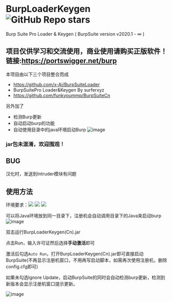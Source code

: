 # BurpLoaderKeygen <img alt="GitHub Repo stars" src="https://img.shields.io/github/stars/h3110w0r1d-y/BurpLoaderKeygen?style=social">
Burp Suite Pro Loader &amp; Keygen ( BurpSuite version v2020.1 - ∞ )

## **项目仅供学习和交流使用，商业使用请购买正版软件！链接:https://portswigger.net/burp**

本项目由以下三个项目整合而成
- https://github.com/x-Ai/BurpSuiteLoader
- BurpSuitePro Loader&Keygen By surferxyz
- https://github.com/funkyoummp/BurpSuiteCn

另外加了
- 检测Burp更新
- 自动启动burp的功能
- 自动使用目录中的java环境启动Burp
![image](https://user-images.githubusercontent.com/52311174/136488232-bae027a6-8f9a-45eb-9d6c-e0b150084170.png)

### **jar包未混淆，欢迎围观！**

## BUG

汉化时，发送到Intruder模块有问题

## 使用方法

环境要求：<img src="https://img.shields.io/static/v1?label=JAVA&message=v9%2b&color=blue"> <img src="https://img.shields.io/static/v1?label=BurpSuitePro&message=v2020.1%2b&color=blue"> <img src="https://img.shields.io/static/v1?label=System&message=Windows | Linux&color=blue">

可以将Java环境放到同一目录下，注册机会自动调用目录下的Java来启动burp
![image](https://user-images.githubusercontent.com/52311174/136488232-bae027a6-8f9a-45eb-9d6c-e0b150084170.png)

双击运行BurpLoaderKeygen(Cn).jar

点击Run，输入许可证然后选择**手动激活**即可

激活后勾选`Auto Run`，打开BurpLoaderKeygen(Cn).jar即可直接启动BurpSuite(不再显示注册机窗口，不用再写启动脚本，如需再次使用注册机，删除config.cfg即可)

如果未勾选Ignore Update，启动BurpSuite的同时会自动检测burp更新，检测到新版本会显示注册机窗口提示更新。

![image](https://user-images.githubusercontent.com/52311174/136488268-3864d0af-8d6e-4719-9a04-1a6bf9dd490d.png)

